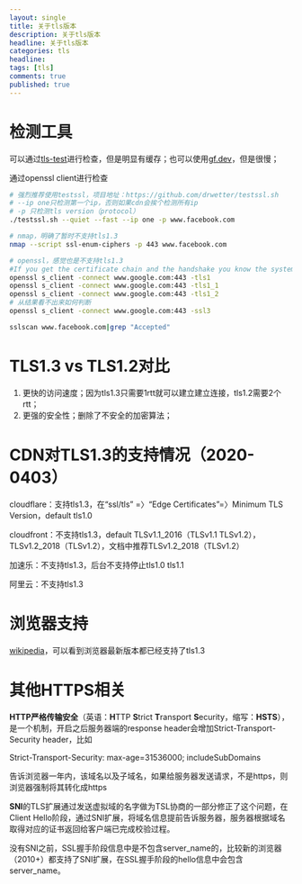 ```yaml
---
layout: single
title: 关于tls版本
description: 关于tls版本
headline: 关于tls版本
categories: tls
headline: 
tags: [tls]
comments: true
published: true
---
```




# 检测工具

可以通过[tls-test](https://www.cdn77.com/tls-test)进行检查，但是明显有缓存；也可以使用[gf.dev](https://gf.dev/tls-scanner)，但是很慢；

通过openssl client进行检查

```bash
# 强烈推荐使用testssl，项目地址：https://github.com/drwetter/testssl.sh
# --ip one只检测第一个ip，否则如果cdn会挨个检测所有ip
# -p 只检测tls version（protocol）
./testssl.sh --quiet --fast --ip one -p www.facebook.com

# nmap，明确了暂时不支持tls1.3
nmap --script ssl-enum-ciphers -p 443 www.facebook.com

# openssl，感觉也是不支持tls1.3
#If you get the certificate chain and the handshake you know the system in question supports TLS 1.2. If you see don't see the certificate chain, and something similar to "handshake error" you know it does not support TLS 1.2. You can also test for TLS 1 or TLS 1.1 with -tls1 or tls1_1 respectively.
openssl s_client -connect www.google.com:443 -tls1
openssl s_client -connect www.google.com:443 -tls1_1
openssl s_client -connect www.google.com:443 -tls1_2
# 从结果看不出来如何判断
openssl s_client -connect www.google.com:443 -ssl3

sslscan www.facebook.com|grep "Accepted"
```

# TLS1.3 vs TLS1.2对比

1. 更快的访问速度；因为tls1.3只需要1rtt就可以建立建立连接，tls1.2需要2个rtt；
2. 更强的安全性；删除了不安全的加密算法；

# CDN对TLS1.3的支持情况（2020-0403）

cloudflare：支持tls1.3，在“ssl/tls” =〉“Edge Certificates”=〉Minimum TLS Version，default tls1.0

cloudfront：不支持tls1.3，default TLSv1.1_2016（TLSv1.1 TLSv1.2），TLSv1.2_2018（TLSv1.2），文档中推荐TLSv1.2_2018（TLSv1.2）

加速乐：不支持tls1.3，后台不支持停止tls1.0 tls1.1

阿里云：不支持tls1.3



# 浏览器支持

[wikipedia](https://en.wikipedia.org/wiki/Transport_Layer_Security)，可以看到浏览器最新版本都已经支持了tls1.3



# 其他HTTPS相关

**HTTP严格传输安全**（英语：**H**TTP **S**trict **T**ransport **S**ecurity，缩写：**HSTS**），是一个机制，开启之后服务器端的response header会增加Strict-Transport-Security header，比如

Strict-Transport-Security: max-age=31536000; includeSubDomains

告诉浏览器一年内，该域名以及子域名，如果给服务器发送请求，不是https，则浏览器强制将其转化成https



**SNI**的TLS扩展通过发送虚拟域的名字做为TSL协商的一部分修正了这个问题，在Client Hello阶段，通过SNI扩展，将域名信息提前告诉服务器，服务器根据域名取得对应的证书返回给客户端已完成校验过程。

没有SNI之前，SSL握手阶段信息中是不包含server_name的，比较新的浏览器（2010+）都支持了SNI扩展，在SSL握手阶段的hello信息中会包含server_name。